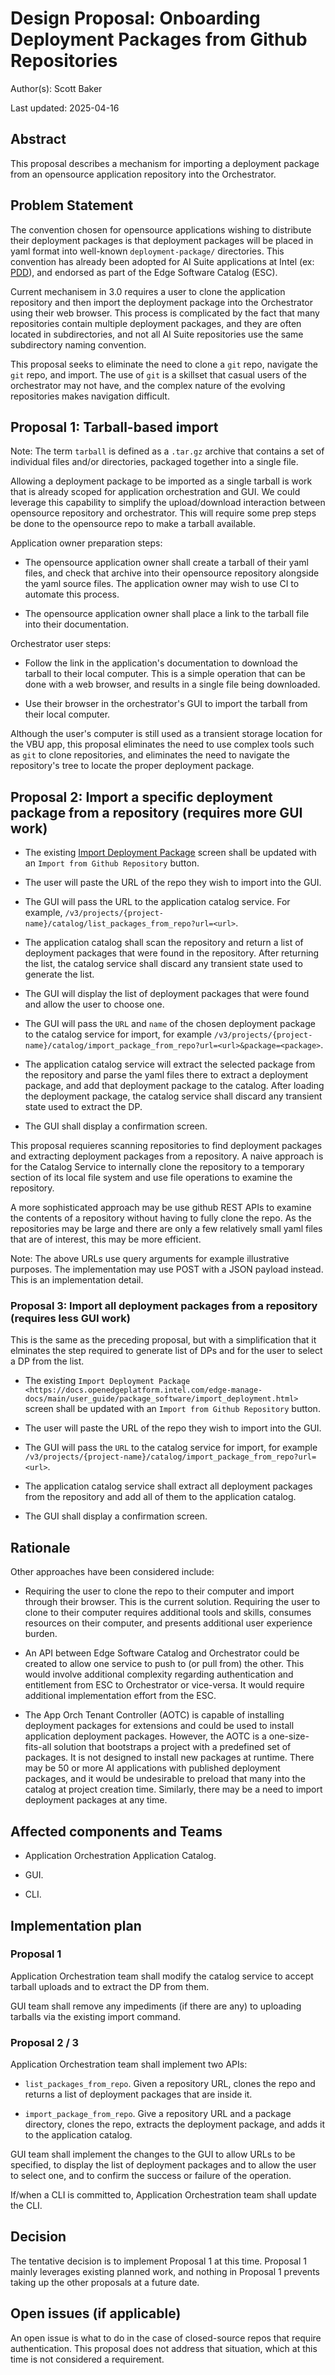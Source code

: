 # Design Proposal: Onboarding Deployment Packages from Github Repositories

Author(s): Scott Baker

Last updated: 2025-04-16

## Abstract

This proposal describes a mechanism for importing a deployment package from an opensource
application repository into the Orchestrator.

## Problem Statement

The convention chosen for opensource applications wishing to distribute their deployment packages
is that deployment packages will be placed in yaml format into well-known `deployment-package/` directories. This
convention has already been adopted for AI Suite applications at Intel
(ex: [PDD](https://github.com/open-edge-platform/edge-ai-suites/tree/main/manufacturing-ai-suite/pallet-defect-detection/deployment-package)),
and endorsed as part of the Edge Software Catalog (ESC).

Current mechanisem in 3.0 requires a user to clone the application repository and then import the deployment
package into the Orchestrator using their web browser. This process is complicated by the fact that many
repositories contain multiple deployment packages, and they are often located in subdirectories, and not
all AI Suite repositories use the same subdirectory naming convention.

This proposal seeks to eliminate the need to clone a `git` repo, navigate the `git` repo, and import. The use of `git`
is a skillset that casual users of the orchestrator may not have, and the complex nature of the evolving repositories
makes navigation difficult.

## Proposal 1: Tarball-based import

Note: The term `tarball` is defined as a `.tar.gz` archive that contains a set of individual files and/or directories,
packaged together into a single file.

Allowing a deployment package to be imported as a single tarball is
work that is already scoped for application orchestration and GUI. We could leverage this capability to simplify the
upload/download interaction between opensource repository and orchestrator. This will require some prep steps be done
to the opensource repo to make a tarball available.

Application owner preparation steps:

- The opensource application owner shall create a tarball of their yaml files, and check that
  archive into their opensource repository alongside the yaml source files. The application owner may wish
  to use CI to automate this process.

- The opensource application owner shall place a link to the tarball file into their documentation.

Orchestrator user steps:

- Follow the link in the application's documentation to download the tarball to their local computer.
  This is a simple operation that can be done with a web browser, and results in a single file being downloaded.

- Use their browser in the orchestrator's GUI to import the tarball from their local computer.

Although the user's computer is still used as a transient storage location for the VBU app, this proposal eliminates the
need to use complex tools such as `git` to clone repositories, and eliminates the need to navigate the repository's tree
to locate the proper deployment package.

## Proposal 2: Import a specific deployment package from a repository (requires more GUI work)

- The existing [Import Deployment Package](/edge-manage-docs/main/user_guide/package_software/import_deployment)
  screen shall be updated with an `Import from Github Repository` button.

- The user will paste the URL of the repo they wish to import into the GUI.

- The GUI will pass the URL to the application catalog service. For example, `/v3/projects/{project-name}/catalog/list_packages_from_repo?url=<url>`.

- The application catalog shall scan the repository and return a list of deployment packages that were found in the
  repository. After returning the list, the catalog service shall discard any transient state used to generate the list.

- The GUI will display the list of deployment packages that were found and allow the user to choose one.

- The GUI will pass the `URL` and `name` of the chosen deployment package to the catalog service
  for import, for example `/v3/projects/{project-name}/catalog/import_package_from_repo?url=<url>&package=<package>`.

- The application catalog service will extract the selected package from the repository and
  parse the yaml files there to extract a deployment package, and add that deployment package to the catalog.
  After loading the deployment package, the catalog service shall discard any transient state used to extract the DP.

- The GUI shall display a confirmation screen.

This proposal requieres scanning repositories to find deployment packages and extracting
deployment packages from a repository. A naive approach is for the Catalog Service to internally clone
the repository to a temporary section of its local file system and use file operations to examine
the repository.

A more sophisticated approach may be use github REST APIs to examine the contents of a repository
without having to fully clone the repo. As the repositories may be large and there are only a few
relatively small yaml files that are of interest, this may be more efficient.

Note: The above URLs use query arguments for example illustrative purposes. The implementation may use POST
with a JSON payload instead. This is an implementation detail.

### Proposal 3: Import all deployment packages from a repository (requires less GUI work)

This is the same as the preceding proposal, but with a simplification that it elminates the step required
to generate list of DPs and for the user to select a DP from the list.

- The existing `Import Deployment Package
  <https://docs.openedgeplatform.intel.com/edge-manage-docs/main/user_guide/package_software/import_deployment.html>`
  screen shall be updated with an `Import from Github Repository` button.

- The user will paste the URL of the repo they wish to import into the GUI.

- The GUI will pass the `URL` to the catalog service
  for import, for example `/v3/projects/{project-name}/catalog/import_package_from_repo?url=<url>`.

- The application catalog service shall extract all deployment packages from the repository and
  add all of them to the application catalog.

- The GUI shall display a confirmation screen.

## Rationale

Other approaches have been considered include:

- Requiring the user to clone the repo to their computer and import through their browser.
  This is the current solution. Requiring the user to clone to their computer requires additional
  tools and skills, consumes resources on their computer, and presents additional user experience
  burden.

- An API between Edge Software Catalog and Orchestrator could be created to allow one service to push to
  (or pull from) the other. This would involve additional complexity regarding authentication and
  entitlement from ESC to Orchestrator or vice-versa. It would require additional implementation effort
  from the ESC.

- The App Orch Tenant Controller (AOTC) is capable of installing deployment packages for extensions and could be used to
  install application deployment packages. However, the AOTC is a one-size-fits-all solution that bootstraps a project
  with a predefined set of packages. It is not designed to install new packages at runtime. There may be 50 or
  more AI applications with published deployment packages, and it would be undesirable to preload that many into
  the catalog at project creation time. Similarly, there may be a need to import deployment packages at any
  time.

## Affected components and Teams

- Application Orchestration Application Catalog.

- GUI.

- CLI.

## Implementation plan

### Proposal 1

Application Orchestration team shall modify the catalog service to accept tarball uploads and to extract the DP from them.

GUI team shall remove any impediments (if there are any) to uploading tarballs via the existing import command.

### Proposal 2 / 3

Application Orchestration team shall implement two APIs:

- `list_packages_from_repo`. Given a repository URL, clones the repo and returns a list of deployment packages
  that are inside it.

- `import_package_from_repo`. Give a repository URL and a package directory, clones the repo, extracts the
  deployment package, and adds it to the application catalog.

GUI team shall implement the changes to the GUI to allow URLs to be specified, to display the
list of deployment packages and to allow the user to select one, and to confirm the success or
failure of the operation.

If/when a CLI is committed to, Application Orchestration team shall update the CLI.

## Decision

The tentative decision is to implement Proposal 1 at this time. Proposal 1 mainly leverages existing planned work, and
nothing in Proposal 1 prevents taking up the other proposals at a future date.

## Open issues (if applicable)

An open issue is what to do in the case of closed-source repos that require authentication. This
proposal does not address that situation, which at this time is not considered a requirement.
